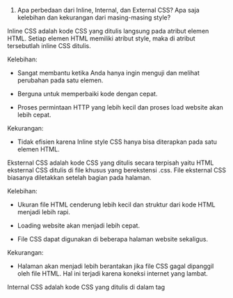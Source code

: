 1. Apa perbedaan dari Inline, Internal, dan External CSS? Apa saja kelebihan dan kekurangan dari masing-masing style?

Inline CSS adalah kode CSS yang ditulis langsung pada atribut elemen HTML. Setiap elemen HTML memiliki atribut style, maka di atribut tersebutlah inline CSS ditulis.

Kelebihan:

- Sangat membantu ketika Anda hanya ingin menguji dan melihat perubahan pada satu elemen.

- Berguna untuk memperbaiki kode dengan cepat.

- Proses permintaan HTTP yang lebih kecil dan proses load website akan lebih cepat.

Kekurangan:
- Tidak efisien karena Inline style CSS hanya bisa diterapkan pada satu elemen HTML.

Eksternal CSS adalah kode CSS yang ditulis secara terpisah yaitu HTML eksternal CSS ditulis di file khusus yang berekstensi .css. File eksternal CSS biasanya diletakkan setelah bagian <head> pada halaman.

Kelebihan:
- Ukuran file HTML cenderung lebih kecil dan struktur dari kode HTML menjadi lebih rapi.

- Loading website akan menjadi lebih cepat.

- File CSS dapat digunakan di beberapa halaman website sekaligus. 

Kekurangan:
- Halaman akan menjadi lebih berantakan jika file CSS gagal dipanggil oleh file HTML. Hal ini terjadi karena koneksi internet yang lambat.

Internal CSS adalah kode CSS yang ditulis di dalam tag <style> dan kode HTML dituliskan di bagian atas (header) file HTML.

Kelebihan:
- Lebih rapi karena perubahan pada Internal CSS hanya berlaku pada satu halaman saja.

- Anda tidak perlu melakukan upload beberapa file karena HTML dan CSS berada dalam satu file.

- Class dan ID bisa digunakan oleh internal stylesheet.

Kekurangan:
- Tidak efisien apabila Anda ingin menggunakan CSS yang sama dalam beberapa file.

- Membuat performa website lebih lemot. Sebab, CSS yang berbeda-beda akan mengakibatkan loading ulang setiap kali Anda ganti halaman website. 


2. Jelaskan tag HTML5 yang kamu ketahui.

<h1> hingga <h6> -> membuat heading
<div> -> membuat sebuah divisi tersendiri
<meta> -> membuat database mengenai dokumen HTML
<form> -> membuat form HTML
<input> -> membuat sebuah kontrol input
<button> -> membuat sebuah tombol yang dapat diklik
<img> -> membuat gambar
<p> -> membuat paragraf
<br> -> memasukkan suatu baris putus
<b> -> membuat huruf bercetak tebal
dsb.


3. Jelaskan tipe-tipe CSS selector yang kamu ketahui.

* -> select seluruh elemen
.class -> select seluruh elemen dalam class tersebut
.class1.class2 -> select seluruh elemen dengan atribut class1 dan class2
.element -> select seluruh element yang ditetapkan, contoh seluruh elemen <p>
.element.class -> select seluruh elemen yang ditetapkan, dengan class yang di ditetapkan, contoh p.intro maka seluruh elemen <p> dengan class intro
#id -> select elemen dengan id yang dipilih
:valid -> select seluruh elemen input dengan value valid
:root -> select root elemen dari dokumen
:read-only -> select elemen input dengan atribut "readonly"
:read-write -> select elemen input yang tidak diberi atribut "readonly"
::visited -> select seluruh link yang dikunjungi

4. Jelaskan bagaimana cara kamu mengimplementasikan checklist di atas.
